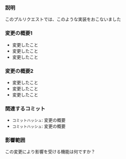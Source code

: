 ### 説明
このプルリクエストでは、このような実装をおこないました

### 変更の概要1
- 変更したこと
- 変更したこと
- 変更したこと

### 変更の概要2
- 変更したこと
- 変更したこと
- 変更したこと


### 関連するコミット
- `コミットハッシュ`: 変更の概要
- `コミットハッシュ`: 変更の概要

### 影響範囲
この変更により影響を受ける機能は何ですか？
